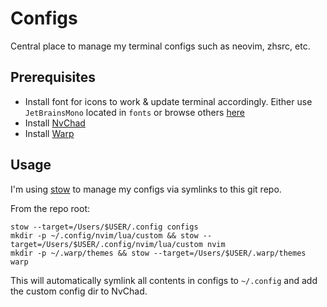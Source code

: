 # Configs

Central place to manage my terminal configs such as neovim, zhsrc, etc.

## Prerequisites

- Install font for icons to work & update terminal accordingly.
Either use `JetBrainsMono` located in `fonts` or browse others [here](https://github.com/ryanoasis/nerd-fonts)
- Install [NvChad](https://github.com/NvChad/NvChad)
- Install [Warp](https://www.warp.dev/)

## Usage

I'm using [stow](https://www.gnu.org/software/stow/) to manage my configs via symlinks to this git repo.

From the repo root:

```
stow --target=/Users/$USER/.config configs
mkdir -p ~/.config/nvim/lua/custom && stow --target=/Users/$USER/.config/nvim/lua/custom nvim
mkdir -p ~/.warp/themes && stow --target=/Users/$USER/.warp/themes warp
```

This will automatically symlink all contents in configs to `~/.config` and add the custom config dir to NvChad.
